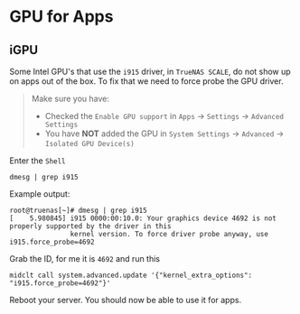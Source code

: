 # GPU for Apps

## iGPU

Some Intel GPU's that use the `i915` driver, in `TrueNAS SCALE`,
do not show up on apps out of the box. To fix that we need to force probe the GPU driver.

> Make sure you have:
>
> - Checked the `Enable GPU support` in `Apps` -> `Settings` -> `Advanced Settings`
> - You have **NOT** added the GPU in `System Settings` -> `Advanced` -> `Isolated GPU Device(s)`

Enter the `Shell`

```shell
dmesg | grep i915
```

Example output:

```shell
root@truenas[~]# dmesg | grep i915
[    5.980845] i915 0000:00:10.0: Your graphics device 4692 is not properly supported by the driver in this
               kernel version. To force driver probe anyway, use i915.force_probe=4692
```

Grab the ID, for me it is `4692` and run this

```shell
midclt call system.advanced.update '{"kernel_extra_options": "i915.force_probe=4692"}'
```

Reboot your server. You should now be able to use it for apps.
